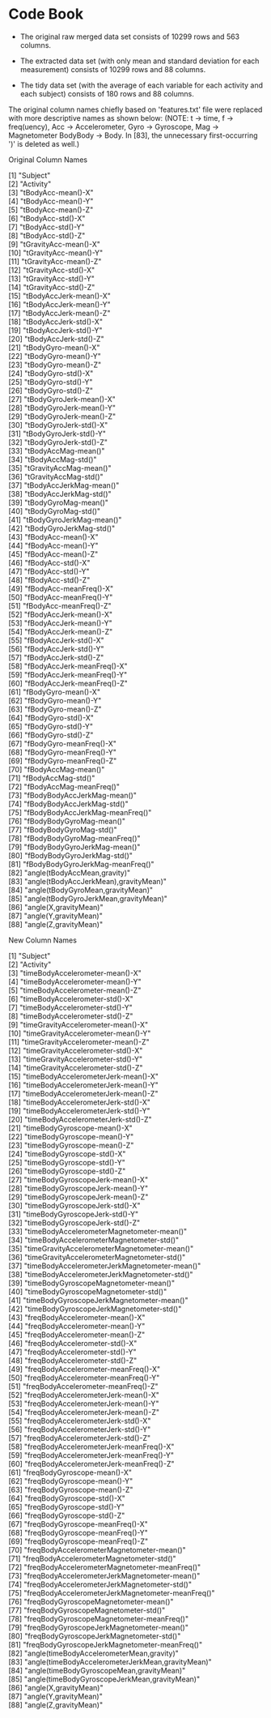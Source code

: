 # Code Book

* The original raw merged data set consists of 10299 rows and 563 columns.

* The extracted data set (with only mean and standard deviation for each measurement) 
  consists of 10299 rows and 88 columns.
  
* The tidy data set (with the average of each variable for each activity and each subject) 
  consists of 180 rows and 88 columns.

The original column names chiefly based on 'features.txt' file were replaced with more descriptive 
names as shown below:
(NOTE: t -> time, f -> freq(uency), Acc -> Accelerometer, Gyro -> Gyroscope, Mag -> Magnetometer
       BodyBody -> Body. In [83], the unnecessary first-occurring ')' is deleted as well.)

Original Column Names

 [1] "Subject"                             
 [2] "Activity"                            
 [3] "tBodyAcc-mean()-X"                   
 [4] "tBodyAcc-mean()-Y"                   
 [5] "tBodyAcc-mean()-Z"                   
 [6] "tBodyAcc-std()-X"                    
 [7] "tBodyAcc-std()-Y"                    
 [8] "tBodyAcc-std()-Z"                    
 [9] "tGravityAcc-mean()-X"                
[10] "tGravityAcc-mean()-Y"                
[11] "tGravityAcc-mean()-Z"                
[12] "tGravityAcc-std()-X"                 
[13] "tGravityAcc-std()-Y"                 
[14] "tGravityAcc-std()-Z"                 
[15] "tBodyAccJerk-mean()-X"               
[16] "tBodyAccJerk-mean()-Y"               
[17] "tBodyAccJerk-mean()-Z"               
[18] "tBodyAccJerk-std()-X"                
[19] "tBodyAccJerk-std()-Y"                
[20] "tBodyAccJerk-std()-Z"                
[21] "tBodyGyro-mean()-X"                  
[22] "tBodyGyro-mean()-Y"                  
[23] "tBodyGyro-mean()-Z"                  
[24] "tBodyGyro-std()-X"                   
[25] "tBodyGyro-std()-Y"                   
[26] "tBodyGyro-std()-Z"                   
[27] "tBodyGyroJerk-mean()-X"              
[28] "tBodyGyroJerk-mean()-Y"              
[29] "tBodyGyroJerk-mean()-Z"              
[30] "tBodyGyroJerk-std()-X"               
[31] "tBodyGyroJerk-std()-Y"               
[32] "tBodyGyroJerk-std()-Z"               
[33] "tBodyAccMag-mean()"                  
[34] "tBodyAccMag-std()"                   
[35] "tGravityAccMag-mean()"               
[36] "tGravityAccMag-std()"                
[37] "tBodyAccJerkMag-mean()"              
[38] "tBodyAccJerkMag-std()"               
[39] "tBodyGyroMag-mean()"                 
[40] "tBodyGyroMag-std()"                  
[41] "tBodyGyroJerkMag-mean()"             
[42] "tBodyGyroJerkMag-std()"              
[43] "fBodyAcc-mean()-X"                   
[44] "fBodyAcc-mean()-Y"                   
[45] "fBodyAcc-mean()-Z"                   
[46] "fBodyAcc-std()-X"                    
[47] "fBodyAcc-std()-Y"                    
[48] "fBodyAcc-std()-Z"                    
[49] "fBodyAcc-meanFreq()-X"               
[50] "fBodyAcc-meanFreq()-Y"               
[51] "fBodyAcc-meanFreq()-Z"               
[52] "fBodyAccJerk-mean()-X"               
[53] "fBodyAccJerk-mean()-Y"               
[54] "fBodyAccJerk-mean()-Z"               
[55] "fBodyAccJerk-std()-X"                
[56] "fBodyAccJerk-std()-Y"                
[57] "fBodyAccJerk-std()-Z"                
[58] "fBodyAccJerk-meanFreq()-X"           
[59] "fBodyAccJerk-meanFreq()-Y"           
[60] "fBodyAccJerk-meanFreq()-Z"           
[61] "fBodyGyro-mean()-X"                  
[62] "fBodyGyro-mean()-Y"                  
[63] "fBodyGyro-mean()-Z"                  
[64] "fBodyGyro-std()-X"                   
[65] "fBodyGyro-std()-Y"                   
[66] "fBodyGyro-std()-Z"                   
[67] "fBodyGyro-meanFreq()-X"              
[68] "fBodyGyro-meanFreq()-Y"              
[69] "fBodyGyro-meanFreq()-Z"              
[70] "fBodyAccMag-mean()"                  
[71] "fBodyAccMag-std()"                   
[72] "fBodyAccMag-meanFreq()"              
[73] "fBodyBodyAccJerkMag-mean()"          
[74] "fBodyBodyAccJerkMag-std()"           
[75] "fBodyBodyAccJerkMag-meanFreq()"      
[76] "fBodyBodyGyroMag-mean()"             
[77] "fBodyBodyGyroMag-std()"              
[78] "fBodyBodyGyroMag-meanFreq()"         
[79] "fBodyBodyGyroJerkMag-mean()"         
[80] "fBodyBodyGyroJerkMag-std()"          
[81] "fBodyBodyGyroJerkMag-meanFreq()"     
[82] "angle(tBodyAccMean,gravity)"         
[83] "angle(tBodyAccJerkMean),gravityMean)"         
[84] "angle(tBodyGyroMean,gravityMean)"    
[85] "angle(tBodyGyroJerkMean,gravityMean)"         
[86] "angle(X,gravityMean)"                
[87] "angle(Y,gravityMean)"                
[88] "angle(Z,gravityMean)"

New Column Names

 [1] "Subject"                                         
 [2] "Activity"                                        
 [3] "timeBodyAccelerometer-mean()-X"                  
 [4] "timeBodyAccelerometer-mean()-Y"                  
 [5] "timeBodyAccelerometer-mean()-Z"                  
 [6] "timeBodyAccelerometer-std()-X"                   
 [7] "timeBodyAccelerometer-std()-Y"                   
 [8] "timeBodyAccelerometer-std()-Z"                   
 [9] "timeGravityAccelerometer-mean()-X"               
[10] "timeGravityAccelerometer-mean()-Y"               
[11] "timeGravityAccelerometer-mean()-Z"               
[12] "timeGravityAccelerometer-std()-X"                
[13] "timeGravityAccelerometer-std()-Y"                
[14] "timeGravityAccelerometer-std()-Z"                
[15] "timeBodyAccelerometerJerk-mean()-X"              
[16] "timeBodyAccelerometerJerk-mean()-Y"              
[17] "timeBodyAccelerometerJerk-mean()-Z"              
[18] "timeBodyAccelerometerJerk-std()-X"               
[19] "timeBodyAccelerometerJerk-std()-Y"               
[20] "timeBodyAccelerometerJerk-std()-Z"               
[21] "timeBodyGyroscope-mean()-X"                      
[22] "timeBodyGyroscope-mean()-Y"                      
[23] "timeBodyGyroscope-mean()-Z"                      
[24] "timeBodyGyroscope-std()-X"                       
[25] "timeBodyGyroscope-std()-Y"                       
[26] "timeBodyGyroscope-std()-Z"                       
[27] "timeBodyGyroscopeJerk-mean()-X"                  
[28] "timeBodyGyroscopeJerk-mean()-Y"                  
[29] "timeBodyGyroscopeJerk-mean()-Z"                  
[30] "timeBodyGyroscopeJerk-std()-X"                   
[31] "timeBodyGyroscopeJerk-std()-Y"                   
[32] "timeBodyGyroscopeJerk-std()-Z"                   
[33] "timeBodyAccelerometerMagnetometer-mean()"        
[34] "timeBodyAccelerometerMagnetometer-std()"         
[35] "timeGravityAccelerometerMagnetometer-mean()"     
[36] "timeGravityAccelerometerMagnetometer-std()"      
[37] "timeBodyAccelerometerJerkMagnetometer-mean()"    
[38] "timeBodyAccelerometerJerkMagnetometer-std()"     
[39] "timeBodyGyroscopeMagnetometer-mean()"            
[40] "timeBodyGyroscopeMagnetometer-std()"             
[41] "timeBodyGyroscopeJerkMagnetometer-mean()"        
[42] "timeBodyGyroscopeJerkMagnetometer-std()"         
[43] "freqBodyAccelerometer-mean()-X"                  
[44] "freqBodyAccelerometer-mean()-Y"                  
[45] "freqBodyAccelerometer-mean()-Z"                  
[46] "freqBodyAccelerometer-std()-X"                   
[47] "freqBodyAccelerometer-std()-Y"                   
[48] "freqBodyAccelerometer-std()-Z"                   
[49] "freqBodyAccelerometer-meanFreq()-X"              
[50] "freqBodyAccelerometer-meanFreq()-Y"              
[51] "freqBodyAccelerometer-meanFreq()-Z"              
[52] "freqBodyAccelerometerJerk-mean()-X"              
[53] "freqBodyAccelerometerJerk-mean()-Y"              
[54] "freqBodyAccelerometerJerk-mean()-Z"              
[55] "freqBodyAccelerometerJerk-std()-X"               
[56] "freqBodyAccelerometerJerk-std()-Y"               
[57] "freqBodyAccelerometerJerk-std()-Z"               
[58] "freqBodyAccelerometerJerk-meanFreq()-X"          
[59] "freqBodyAccelerometerJerk-meanFreq()-Y"          
[60] "freqBodyAccelerometerJerk-meanFreq()-Z"          
[61] "freqBodyGyroscope-mean()-X"                      
[62] "freqBodyGyroscope-mean()-Y"                      
[63] "freqBodyGyroscope-mean()-Z"                      
[64] "freqBodyGyroscope-std()-X"                       
[65] "freqBodyGyroscope-std()-Y"                       
[66] "freqBodyGyroscope-std()-Z"                       
[67] "freqBodyGyroscope-meanFreq()-X"                  
[68] "freqBodyGyroscope-meanFreq()-Y"                  
[69] "freqBodyGyroscope-meanFreq()-Z"                  
[70] "freqBodyAccelerometerMagnetometer-mean()"        
[71] "freqBodyAccelerometerMagnetometer-std()"         
[72] "freqBodyAccelerometerMagnetometer-meanFreq()"    
[73] "freqBodyAccelerometerJerkMagnetometer-mean()"    
[74] "freqBodyAccelerometerJerkMagnetometer-std()"     
[75] "freqBodyAccelerometerJerkMagnetometer-meanFreq()"         
[76] "freqBodyGyroscopeMagnetometer-mean()"            
[77] "freqBodyGyroscopeMagnetometer-std()"             
[78] "freqBodyGyroscopeMagnetometer-meanFreq()"        
[79] "freqBodyGyroscopeJerkMagnetometer-mean()"        
[80] "freqBodyGyroscopeJerkMagnetometer-std()"         
[81] "freqBodyGyroscopeJerkMagnetometer-meanFreq()"    
[82] "angle(timeBodyAccelerometerMean,gravity)"        
[83] "angle(timeBodyAccelerometerJerkMean,gravityMean)"         
[84] "angle(timeBodyGyroscopeMean,gravityMean)"        
[85] "angle(timeBodyGyroscopeJerkMean,gravityMean)"    
[86] "angle(X,gravityMean)"                            
[87] "angle(Y,gravityMean)"                            
[88] "angle(Z,gravityMean)"